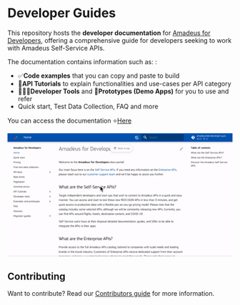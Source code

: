 # Developer Guides

This repository hosts the **developer documentation** for [Amadeus for Developers](https://developers.amadeus.com), offering a comprehensive guide for developers seeking to work with Amadeus Self-Service APIs.

The documentation contains information such as: : 
- ✅**Code examples** that you can copy and paste to build 
- 📝**API Tutorials** to explain functionalities and use-cases per API category
- 👩🏻‍💻**Developer Tools** and 📱**Prototypes (Demo Apps)** for you to use and refer
- Quick start, Test Data Collection, FAQ and more

You can access the documentation ⭐️[Here](https://amadeus4dev.github.io/developer-guides/)

![](docs/images/main.gif)

## Contributing

Want to contribute? Read our [Contributors guide](.github/contributing.md) for more information. 

